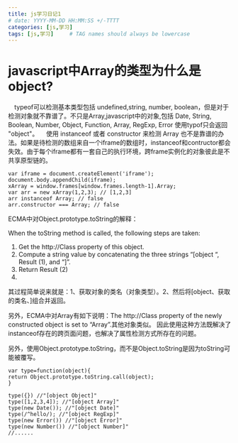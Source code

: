 ```yaml
---
title: js学习日记1
# date: YYYY-MM-DD HH:MM:SS +/-TTTT
categories: [js,学习]
tags: [js,学习]     # TAG names should always be lowercase
---
```


# javascript中Array的类型为什么是object?

&emsp;typeof可以检测基本类型包括 undefined,string, number, boolean，但是对于检测对象就不靠谱了。不只是Array,javascript中的对象,包括 Date, String, Boolean, Number, Object, Function, Array, RegExp, Error 使用typof只会返回 "object"。
&emsp;使用 instanceof 或者 constructor 来检测 Array 也不是靠谱的办法。如果是待检测的数组来自一个iframe的数组时，instanceof和contructor都会失效。由于每个iframe都有一套自己的执行环境，跨frame实例化的对象彼此是不共享原型链的。


    var iframe = document.createElement('iframe');   
    document.body.appendChild(iframe);   
    xArray = window.frames[window.frames.length-1].Array;   
    var arr = new xArray(1,2,3); // [1,2,3]    
    arr instanceof Array; // false    
    arr.constructor === Array; // false

ECMA中对Object.prototype.toString的解释：

When the toString method is called, the following steps are taken:
1. Get the http://Class property of this object.
2. Compute a string value by concatenating the three strings “[object “, Result (1), and “]”.
3. Return Result (2)
4. 
其过程简单说来就是：1、获取对象的类名（对象类型）。2、然后将[object、获取的类名、]组合并返回。

另外，ECMA中对Array有如下说明：The http://Class property of the newly constructed object is set to “Array”.其他对象类似。
因此使用这种方法既解决了instanceof存在的跨页面问题，也解决了属性检测方式所存在的问题。

另外，使用Object.prototype.toString，而不是Object.toString是因为toString可能被覆写。
```
var type=function(object){
return Object.prototype.toString.call(object);
}

type({}) //"[object Object]"
type([1,2,3,4]); //"[object Array]"
type(new Date()); //"[object Date]"
type(/^hello/); //"[object RegExp]"
type(new Error()) //"[object Error]"
type(new Number()) //"[object Number]"
//......
```
